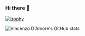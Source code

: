 ### Hi there 👋

[![trophy](https://github-profile-trophy.vercel.app/?username=freedev)](https://github.com/ryo-ma/github-profile-trophy)

<!--
**freedev/freedev** is a ✨ _special_ ✨ repository because its `README.md` (this file) appears on your GitHub profile.

Here are some ideas to get you started:

- 🔭 I’m currently working on ...
- 🌱 I’m currently learning ...
- 👯 I’m looking to collaborate on ...
- 🤔 I’m looking for help with ...
- 💬 Ask me about ...
- 📫 How to reach me: ...
- 😄 Pronouns: ...
- ⚡ Fun fact: ...
-->

![Vincenzo D'Amore's GitHub stats](https://github-readme-stats.vercel.app/api?username=freedev&show_icons=true&theme=radical)
